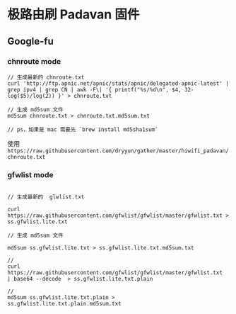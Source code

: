 # 极路由刷 Padavan 固件

## Google-fu 

### chnroute mode 

```shell
// 生成最新的 chnroute.txt  
curl 'http://ftp.apnic.net/apnic/stats/apnic/delegated-apnic-latest' | grep ipv4 | grep CN | awk -F\| '{ printf("%s/%d\n", $4, 32-log($5)/log(2)) }' > chnroute.txt  

// 生成 md5sum 文件  
md5sum chnroute.txt > chnroute.txt.md5sum.txt  

// ps，如果是 mac 需要先 `brew install md5sha1sum`  
```

使用 `https://raw.githubusercontent.com/dryyun/gather/master/hiwifi_padavan/chnroute.txt`

### gfwlist mode

```shell

// 生成最新的  glwlist.txt

curl  https://raw.githubusercontent.com/gfwlist/gfwlist/master/gfwlist.txt > ss.gfwlist.lite.txt

// 生成 md5sum 文件  

md5sum ss.gfwlist.lite.txt > ss.gfwlist.lite.txt.md5sum.txt

//
curl https://raw.githubusercontent.com/gfwlist/gfwlist/master/gfwlist.txt  | base64 --decode  > ss.gfwlist.lite.txt.plain

// 
md5sum ss.gfwlist.lite.txt.plain > ss.gfwlist.lite.txt.plain.md5sum.txt

```
